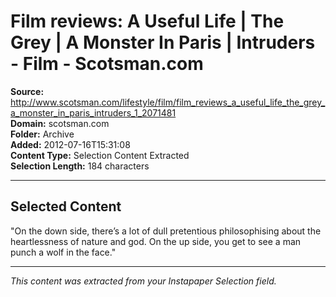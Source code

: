 # Film reviews: A Useful Life | The Grey | A Monster In Paris | Intruders - Film - Scotsman.com

**Source:** http://www.scotsman.com/lifestyle/film/film_reviews_a_useful_life_the_grey_a_monster_in_paris_intruders_1_2071481  
**Domain:** scotsman.com  
**Folder:** Archive  
**Added:** 2012-07-16T15:31:08  
**Content Type:** Selection Content Extracted  
**Selection Length:** 184 characters  


---

## Selected Content

&quot;On the down side, there’s a lot of dull pretentious philosophising about the heartlessness of nature and god. On the up side, you get to see a man punch a wolf in the face.&quot;

---

*This content was extracted from your Instapaper Selection field.*